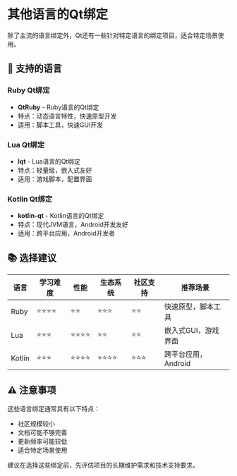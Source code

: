 # 其他语言的Qt绑定

除了主流的语言绑定外，Qt还有一些针对特定语言的绑定项目，适合特定场景使用。

## 🌟 支持的语言

### Ruby Qt绑定
- **QtRuby** - Ruby语言的Qt绑定
- 特点：动态语言特性，快速原型开发
- 适用：脚本工具，快速GUI开发

### Lua Qt绑定
- **lqt** - Lua语言的Qt绑定
- 特点：轻量级，嵌入式友好
- 适用：游戏脚本，配置界面

### Kotlin Qt绑定
- **kotlin-qt** - Kotlin语言的Qt绑定
- 特点：现代JVM语言，Android开发友好
- 适用：跨平台应用，Android开发者

## 📚 选择建议

| 语言 | 学习难度 | 性能 | 生态系统 | 社区支持 | 推荐场景 |
|------|----------|------|----------|----------|----------|
| Ruby | ⭐⭐⭐⭐ | ⭐⭐ | ⭐⭐⭐ | ⭐⭐ | 快速原型，脚本工具 |
| Lua | ⭐⭐⭐ | ⭐⭐⭐⭐ | ⭐⭐ | ⭐⭐ | 嵌入式GUI，游戏界面 |
| Kotlin | ⭐⭐⭐ | ⭐⭐⭐⭐ | ⭐⭐⭐⭐ | ⭐⭐⭐ | 跨平台应用，Android |

## ⚠️ 注意事项

这些语言绑定通常具有以下特点：
- 社区规模较小
- 文档可能不够完善
- 更新频率可能较低
- 适合特定场景使用

建议在选择这些绑定前，先评估项目的长期维护需求和技术支持要求。
